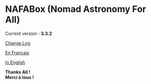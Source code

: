 # NAFABox (Nomad Astronomy For All)

Current version : **3.3.2**

[Change Log](https://github.com/Patrick-81/NAFABox/blob/master/doc/ChangeLog.md)

[En Francais](https://github.com/Patrick-81/NAFABox/blob/master/doc/README_FR.md)

[In English](https://github.com/Patrick-81/NAFABox/blob/master/doc/README_EN.md)

**Thanks All !**   
**Merci à tous !**
